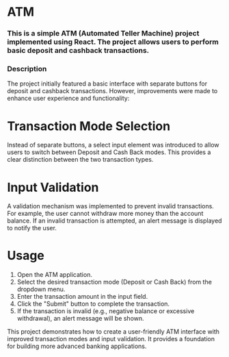 # ATM

### This is a simple ATM (Automated Teller Machine) project implemented using React. The project allows users to perform basic deposit and cashback transactions.

### Description
The project initially featured a basic interface with separate buttons for deposit and cashback transactions. However, improvements were made to enhance user experience and functionality:

# Transaction Mode Selection 
Instead of separate buttons, a select input element was introduced to allow users to switch between Deposit and Cash Back modes. This provides a clear distinction between the two transaction types.

# Input Validation
A validation mechanism was implemented to prevent invalid transactions. For example, the user cannot withdraw more money than the account balance. If an invalid transaction is attempted, an alert message is displayed to notify the user.

# Usage
1. Open the ATM application. 
2. Select the desired transaction mode (Deposit or Cash Back) from the dropdown menu.
3. Enter the transaction amount in the input field.
4. Click the "Submit" button to complete the transaction.
5. If the transaction is invalid (e.g., negative balance or excessive withdrawal), an alert message will be shown.


This project demonstrates how to create a user-friendly ATM interface with improved transaction modes and input validation. It provides a foundation for building more advanced banking applications.

